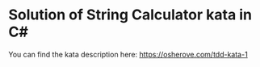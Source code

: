 # Solution of String Calculator kata in C#

You can find the kata description here: https://osherove.com/tdd-kata-1
